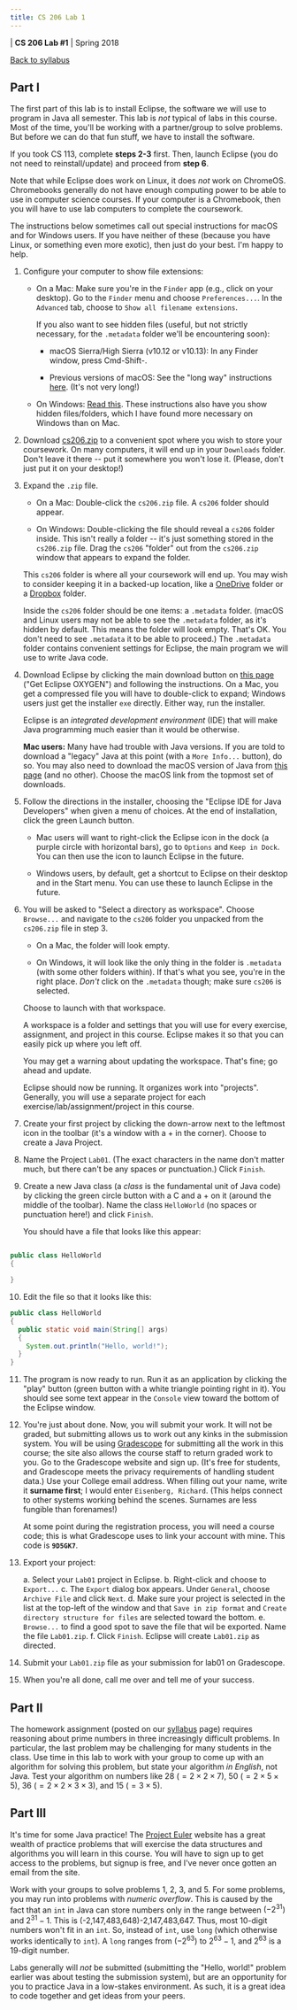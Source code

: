 ```yaml
---
title: CS 206 Lab 1
---
```


<div id="header">

| **CS 206 Lab #1**
| Spring 2018

</div>

<div id="linkback">

[Back to syllabus](../syllabus.html)

</div>

Part I
------

The first part of this lab is to install Eclipse, the
software we will use to program in Java all semester. This lab is *not*
typical of labs in this course. Most of the time, you'll be working with
a partner/group to solve problems. But before we can do that fun stuff,
we have to install the software.

If you took CS 113, complete **steps 2-3** first. Then, launch Eclipse (you
do not need to reinstall/update) and proceed from **step 6**.

Note that while Eclipse does work on Linux, it does *not* work on ChromeOS.
Chromebooks generally do not have enough computing power to be able to use
in computer science courses. If your computer is a Chromebook, then you will
have to use lab computers to complete the coursework.

The instructions below sometimes call out special instructions for macOS and
for Windows users. If you have neither of these (because you have Linux, or
something even more exotic), then just do your best. I'm happy to help.

1. Configure your computer to show file extensions:

   *  On a Mac: Make sure you're in the `Finder` app (e.g., click on your desktop).
      Go to the `Finder` menu and choose `Preferences...`. In the `Advanced` tab,
      choose to `Show all filename extensions`.

      If you also want to see hidden files (useful, but not strictly necessary,
      for the `.metadata` folder we'll be encountering soon):

      - macOS Sierra/High Sierra (v10.12 or v10.13): In any Finder window, press Cmd-Shift-.

      - Previous versions of macOS: See the "long way" instructions [here](https://ianlunn.co.uk/articles/quickly-showhide-hidden-files-mac-os-x-mavericks/). (It's not very long!)

   *  On Windows: [Read this](https://www.howtohaven.com/system/show-file-extensions-in-windows-explorer.shtml). These instructions also have you show hidden files/folders,
      which I have found more necessary on Windows than on Mac.

2. Download [cs206.zip](cs206.zip) to a convenient spot where you wish to store your
   coursework. On many computers, it will end up in your `Downloads` folder. Don't leave it
   there -- put it somewhere you won't lose it. (Please, don't just put it on your desktop!)

3. Expand the `.zip` file.

   *  On a Mac: Double-click the `cs206.zip` file. A `cs206` folder should appear.

   *  On Windows: Double-clicking the file should reveal a `cs206` folder inside. This
      isn't really a folder -- it's just something stored in the `cs206.zip` file. Drag
      the `cs206` "folder" out from the `cs206.zip` window that appears to expand the
      folder.

    This `cs206` folder is where all your coursework will end up. You may wish to
   consider keeping it in a backed-up location, like a [OneDrive](http://techdocs.blogs.brynmawr.edu/5821) folder or a [Dropbox](http://www.dropbox.com) folder.

    Inside the `cs206` folder should be one items: a `.metadata` folder.
   (macOS and Linux users may not be able to see the `.metadata` folder, as it's hidden
   by default. This means the folder will look empty.
   That's OK. You don't need to see `.metadata` it to be able to proceed.) The
   `.metadata` folder contains convenient settings for Eclipse, the main program we will
   use to write Java code.

4. Download Eclipse by clicking the main download button on [this page](https://www.eclipse.org/downloads/) ("Get Eclipse OXYGEN") and following the instructions. On a Mac, you get a compressed file you will have to
double-click to expand; Windows users just get the installer `exe` directly. Either way, run
the installer.

    Eclipse is an *integrated development environment* (IDE) that will make Java programming
   much easier than it would be otherwise.

    **Mac users:** Many have had trouble with Java versions. If you are told to download a "legacy"
   Java at this point (with a `More Info...` button), do so. You may also need to download the
   macOS version of Java from [this page](http://www.oracle.com/technetwork/java/javase/downloads/jdk8-downloads-2133151.html)
   (and no other). Choose the macOS link from the topmost set of downloads.

5. Follow the directions in the installer, choosing the "Eclipse IDE for Java Developers" when
   given a menu of choices. At the end of installation, click the green Launch button.

   *  Mac users will want to right-click the Eclipse icon in the dock (a purple circle with
   horizontal bars), go to `Options` and `Keep in Dock`. You can then use the icon to launch
   Eclipse in the future.

   *  Windows users, by default, get a shortcut to Eclipse on their desktop and in the Start menu.
   You can use these to launch Eclipse in the future.

6. You will be asked to "Select a directory as workspace". Choose `Browse...` and navigate
to the `cs206` folder you unpacked from the `cs206.zip` file in step 3.

   *  On a Mac, the folder will look empty.

   *  On Windows, it will look like the only thing in the folder is `.metadata` (with some
      other folders within). If that's what you see, you're in the right place.
      *Don't* click on the `.metadata` though; make sure `cs206` is selected.

    Choose to launch with that workspace.

    A workspace is a folder and settings that you will use for every exercise, assignment,
   and project in this course. Eclipse makes it so that you can easily pick up where you
   left off.

    You may get a warning about updating the workspace. That's fine; go ahead and update.

    Eclipse should now be running. It organizes work into "projects". Generally, you will
   use a separate project for each exercise/lab/assignment/project in this course.

7. Create your first project by clicking the down-arrow next to the
   leftmost icon in the toolbar (it's a window
   with a + in the corner). Choose to create a Java Project.

8. Name the Project `Lab01`. (The exact characters in the
   name don't matter much, but there can't be any spaces or punctuation.)
   Click `Finish`.

9.  Create a new Java class (a *class* is the fundamental unit of Java code) by
    clicking the green circle button with a C and a + on it (around the middle of
    the toolbar). Name the class `HelloWorld` (no spaces or punctuation here!) and
    click `Finish`.

    You should have a file that looks like this appear:

```java

public class HelloWorld
{

}

```

10. Edit the file so that it looks like this:

```java
public class HelloWorld
{
  public static void main(String[] args)
  {
    System.out.println("Hello, world!");
  }
}
```

11. The program is now ready to run. Run it as an application by clicking the "play" button
    (green button with a white triangle pointing right in it). You should see some text
    appear in the `Console` view toward the bottom of the Eclipse window.

12. You're just about done. Now, you will submit your work. It will not be graded,
but submitting allows us to work out any kinks in the submission system. You will
be using [Gradescope](https://gradescope.com/) for submitting all the work in this
course; the site also allows the course staff to return graded work to you. Go to
the Gradescope website and sign up. (It's free for students, and Gradescope meets the privacy
requirements of handling student data.) Use your College email address. When
filling out your name, write it **surname first**; I would enter `Eisenberg, Richard`.
(This helps connect to other systems working behind the scenes. Surnames are less
fungible than forenames!)

    At some point during the registration process, you will need a course code; this
    is what Gradescope uses to link your account with mine. This code is **`9D5GK7`**.

13. Export your project:

    a. Select your `Lab01` project in Eclipse.
    b. Right-click and choose to `Export...`
    c. The `Export` dialog box appears. Under `General`, choose `Archive File` and
       click `Next`.
    d. Make sure your project is selected in the list at the top-left of the window
       and that `Save in zip format` and `Create directory structure for files` are
       selected toward the bottom.
    e. `Browse...` to find a good spot to save the file that wil be exported. Name
       the file `Lab01.zip`.
    f. Click `Finish`. Eclipse will create `Lab01.zip` as directed.

14. Submit your `Lab01.zip` file as your submission for lab01 on Gradescope. 

15. When you're all done, call me over and tell me of your success.

Part II
-------

The homework assignment (posted on our [syllabus](../syllabus.html) page)
requires reasoning about prime numbers in three increasingly difficult
problems. In particular, the last problem may be challenging for many students
in the class. Use time in this lab to work with your group to come up with an
algorithm for solving this problem, but state your algorithm *in English*, not
Java. Test your algorithm on numbers like 28 ($=2 \times 2 \times 7$), 50 ($=2 \times 5 \times 5$), 36
($=2 \times 2 \times 3 \times 3$), and 15 ($=3 \times 5$).

Part III
--------

[Project Euler]: https://projecteuler.net/

It's time for some Java practice! The [Project Euler] website has a great wealth
of practice problems that will exercise the data structures and algorithms you
will learn in this course. You will have to sign up to get access to the problems,
but signup is free, and I've never once gotten an email from the site.

Work with your groups to solve problems 1, 2, 3, and 5. For some problems, you may
run into problems with *numeric overflow*. This is caused by the fact that an `int`
in Java can store numbers only in the range between $(-2^{31})$ and $2^{31}-1$. This
is (-2,147,483,648)-2,147,483,647. Thus, most 10-digit numbers won't fit in an `int`.
So, instead of `int`, use `long` (which otherwise works identically to `int`). A `long`
ranges from $(-2^{63})$ to $2^{63}-1$, and $2^{63}$ is a 19-digit number.

Labs generally will *not* be submitted (submitting the "Hello, world!" problem earlier
was about testing the submission system), but are an opportunity for you to practice
Java in a low-stakes environment. As such, it is a great idea to code together and get
ideas from your peers.

